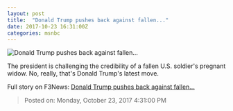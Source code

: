 ```yaml
---
layout: post
title:  "Donald Trump pushes back against fallen..."
date: 2017-10-23 16:31:00Z
categories: msnbc
---
```


![Donald Trump pushes back against fallen...](http://www.msnbc.com/sites/msnbc/files/styles/ratio--1_91-1--1200x630/public/trump_kissinger_hceo_171010.jpg?itok=Sm56Y9LI)

The president is challenging the credibility of a fallen U.S. soldier's pregnant widow. No, really, that's Donald Trump's latest move.


Full story on F3News: [Donald Trump pushes back against fallen...](http://www.f3nws.com/n/FpeJ4C)

> Posted on: Monday, October 23, 2017 4:31:00 PM
